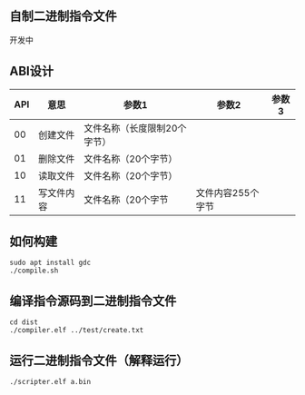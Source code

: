 ## 自制二进制指令文件
开发中
## ABI设计
| API | 意思 | 参数1 | 参数2 | 参数3|
| --- | ---  | ---  | ---  | --- |
| 00 | 创建文件| 文件名称（长度限制20个字节）|
| 01 | 删除文件 | 文件名称（20个字节）|
| 10 | 读取文件| 文件名称（20个字节）|
| 11 | 写文件内容| 文件名称（20个字节| 文件内容255个字节|
## 如何构建
```
sudo apt install gdc
./compile.sh
```
## 编译指令源码到二进制指令文件
```
cd dist
./compiler.elf ../test/create.txt
```
## 运行二进制指令文件（解释运行）
```
./scripter.elf a.bin
```